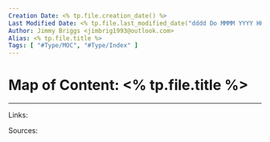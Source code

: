 ```yaml
---
Creation Date: <% tp.file.creation_date() %>
Last Modified Date: <% tp.file.last_modified_date("dddd Do MMMM YYYY HH:mm:ss") %>
Author: Jimmy Briggs <jimbrig1993@outlook.com>
Alias: <% tp.file.title %>
Tags: [ "#Type/MOC", "#Type/Index" ]
---
```


# Map of Content: <% tp.file.title %>

***

Links: 

Sources:

